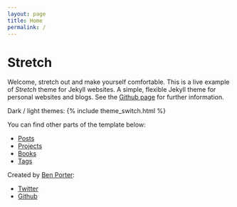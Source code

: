 ```yaml
---
layout: page
title: Home
permalink: /
---
```


# Stretch

Welcome, stretch out and make yourself comfortable. This is a live example of *Stretch* theme for Jekyll websites. A simple, flexible Jekyll theme for personal websites and blogs. See the [Github page](https://github.com/penborter/stretch) for further information. 

Dark / light themes: {% include theme_switch.html %}

You can find other parts of the template below:

<ul class="nav-about">
  <li><a href="/posts">Posts</a></li>
  <li><a href="/projects">Projects</a></li>
  <li><a href="/books">Books</a></li>
  <li><a href="/tags">Tags</a></li>
</ul>

Created by [Ben Porter](https://www.penborter.com/): 

- [Twitter](https://twitter.com/penborter)
- [Github](https://github.com/penborter)
